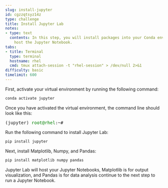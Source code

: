 ```yaml
---
slug: install-jupyter
id: cgzzqtsyz14z
type: challenge
title: Install Jupyter Lab
notes:
- type: text
  contents: In this step, you will install packages into your Conda environment to
    host the Jupyter Notebook.
tabs:
- title: Terminal
  type: terminal
  hostname: rhel
  cmd: tmux attach-session -t "rhel-session" > /dev/null 2>&1
difficulty: basic
timelimit: 600
---
```

First, activate your virtual environment by running the following command:
```bash
conda activate jupyter
```
Once you have activated the virtual environment, the command line should look like this:
<pre class="file">
(jupyter) <span style="color:green;">root@rhel</span>:~#
</pre>
Run the following command to install Jupyter Lab:
```bash
pip install jupyter
```
Next, install Matplotlib, Numpy, and Pandas:
```bash
pip install matplotlib numpy pandas
```
Jupyter Lab will host your Jupyter Notebooks, Matplotlib is for output visualization, and Pandas is for data analysis continue to the next step to run a Jupyter Notebook.